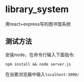 # library_system
用react+express写的图书馆系统
## 测试方法
安装node，在命令行输入下面指令:
```
npm install && node server.js
```
在谷歌浏览器中输入`localhost:3000/`
